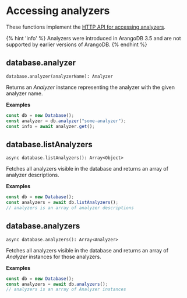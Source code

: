 # Accessing analyzers

These functions implement the
[HTTP API for accessing analyzers](https://www.arangodb.com/docs/stable/http/analyzers.html).

{% hint 'info' %}
Analyzers were introduced in ArangoDB 3.5 and are not supported by earlier
versions of ArangoDB.
{% endhint %}

## database.analyzer

`database.analyzer(analyzerName): Analyzer`

Returns an _Analyzer_ instance representing the analyzer with the given analyzer
name.

**Examples**

```js
const db = new Database();
const analyzer = db.analyzer("some-analyzer");
const info = await analyzer.get();
```

## database.listAnalyzers

`async database.listAnalyzers(): Array<Object>`

Fetches all analyzers visible in the database and returns an array of analyzer
descriptions.

**Examples**

```js
const db = new Database();
const analyzers = await db.listAnalyzers();
// analyzers is an array of analyzer descriptions
```

## database.analyzers

`async database.analyzers(): Array<Analyzer>`

Fetches all analyzers visible in the database and returns an array of _Analyzer_
instances for those analyzers.

**Examples**

```js
const db = new Database();
const analyzers = await db.analyzers();
// analyzers is an array of Analyzer instances
```
